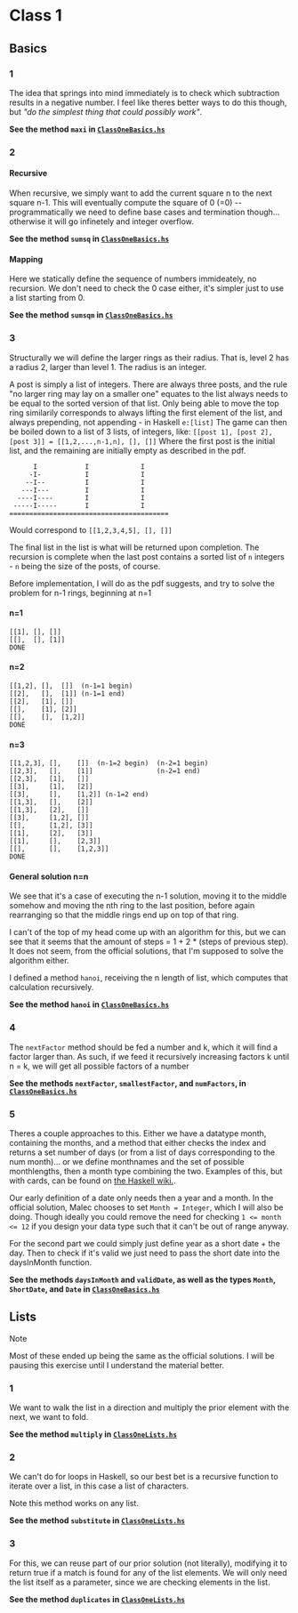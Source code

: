 # Class 1

## Basics
### 1
The idea that springs into mind immediately is to check which subtraction results in a negative number. I feel like theres better ways to do this though, but _"do the simplest thing that could possibly work"_.

**See the method ``maxi`` in [``ClassOneBasics.hs``](ClassOneBasics.hs)**

### 2
#### Recursive
When recursive, we simply want to add the current square n to the next square n-1. This will eventually compute the square of 0 (=0) -- programmatically we need to define base cases and termination though... otherwise it will go infinetely and integer overflow.

**See the method ``sumsq`` in [``ClassOneBasics.hs``](ClassOneBasics.hs)**
#### Mapping
Here we statically define the sequence of numbers immideately, no recursion. We don't need to check the 0 case either, it's simpler just to use a list starting from 0.

**See the method ``sumsqm`` in [``ClassOneBasics.hs``](ClassOneBasics.hs)**

### 3
Structurally we will define the larger rings as their radius. That is, level 2 has a radius 2, larger than level 1. The radius is an integer. 

A post is simply a list of integers.
There are always three posts, and the rule "no larger ring may lay on a smaller one" equates to the list always needs to be equal to the sorted version of that list. 
Only being able to move the top ring similarily corresponds to always lifting the first element of the list, and always prepending, not appending - in Haskell ``e:[list]``
The game can then be boiled down to a list of 3 lists, of integers, like:
``[[post 1], [post 2], [post 3]] = [[1,2,...,n-1,n], [], []]``
Where the first post is the initial list, and the remaining are initially empty as described in the pdf.  
```
      I            I             I
     -I-           I             I
    --I--          I             I
   ---I---         I             I
  ----I----        I             I
 -----I-----       I             I
========================================
```
Would correspond to ``[[1,2,3,4,5], [], []]``

The final list in the list is what will be returned upon completion. The recursion is complete when the last post contains a sorted list of ``n`` integers - ``n`` being the size of the posts, of course.

Before implementation, I will do as the pdf suggests, and try to solve the problem for n-1 rings, beginning at n=1

#### n=1
```
[[1], [], []]
[[],  [], [1]]
DONE
```
#### n=2
```
[[1,2], [],  []]  (n-1=1 begin)
[[2],   [],  [1]] (n-1=1 end)
[[2],   [1], []]
[[],    [1], [2]]
[[],    [],  [1,2]]
DONE
```
#### n=3
```
[[1,2,3], [],    []]  (n-1=2 begin)  (n-2=1 begin)
[[2,3],   [],    [1]]                (n-2=1 end)
[[2,3],   [1],   []]
[[3],     [1],   [2]]
[[3],     [],    [1,2]] (n-1=2 end)
[[1,3],   [],    [2]]
[[1,3],   [2],   []]
[[3],     [1,2], []]
[[],      [1,2], [3]]
[[1],     [2],   [3]]
[[1],     [],    [2,3]]
[[],      [],    [1,2,3]]
DONE
```
#### General solution n=n
We see that it's a case of executing the n-1 solution, moving it to the middle somehow and moving the nth ring to the last position, before again rearranging so that the middle rings end up on top of that ring.

I can't of the top of my head come up with an algorithm for this, but we can see that it seems that the amount of steps = 1 + 2 * (steps of previous step). It does not seem, from the official solutions, that I'm supposed to solve the algorithm either.

I defined a method ``hanoi``, receiving the n length of list, which computes that calculation recursively.

**See the method ``hanoi`` in [``ClassOneBasics.hs``](ClassOneBasics.hs)**

### 4
The ``nextFactor`` method should be fed a number and k, which it will find a factor larger than. As such, if we feed it recursively increasing factors k until n = k, we will get all possible factors of a number 

**See the methods ``nextFactor``, ``smallestFactor``, and ``numFactors``, in [``ClassOneBasics.hs``](ClassOneBasics.hs)**


### 5
Theres a couple approaches to this. Either we have a datatype month, containing the months, and a method that either checks the index and returns a set number of days (or from a list of days corresponding to the num month)... or we define monthnames and the set of possible monthlengths, then a month type combining the two. Examples of this, but with cards, can be found on [the Haskell wiki.](https://wiki.haskell.org/Type).

Our early definition of a date only needs then a year and a month. In the official solution, Malec chooses to set ``Month = Integer``, which I will also be doing. Though ideally you could remove the need for checking ``1 <= month <= 12`` if you design your data type such that it can't be out of range anyway.

For the second part we could simply just define year as a short date + the day. Then to check if it's valid we just need to pass the short date into the daysInMonth function.

**See the methods ``daysInMonth`` and ``validDate``, as well as the types ``Month``, ``ShortDate``, and ``Date`` in [``ClassOneBasics.hs``](ClassOneBasics.hs)**

## Lists
> [!NOTE]
> Most of these ended up being the same as the official solutions. I will be pausing this exercise until I understand the material better.

### 1
We want to walk the list in a direction and multiply the prior element with the next, we want to fold.

**See the method ``multiply`` in [``ClassOneLists.hs``](ClassOneLists.hs)**

### 2
We can't do for loops in Haskell, so our best bet is a recursive function to iterate over a list, in this case a list of characters. 

Note this method works on any list.

**See the method ``substitute`` in [``ClassOneLists.hs``](ClassOneLists.hs)**

### 3
For this, we can reuse part of our prior solution (not literally), modifying it to return true if a match is found for any of the list elements. We will only need the list itself as a parameter, since we are checking elements in the list.

**See the method ``duplicates`` in [``ClassOneLists.hs``](ClassOneLists.hs)**